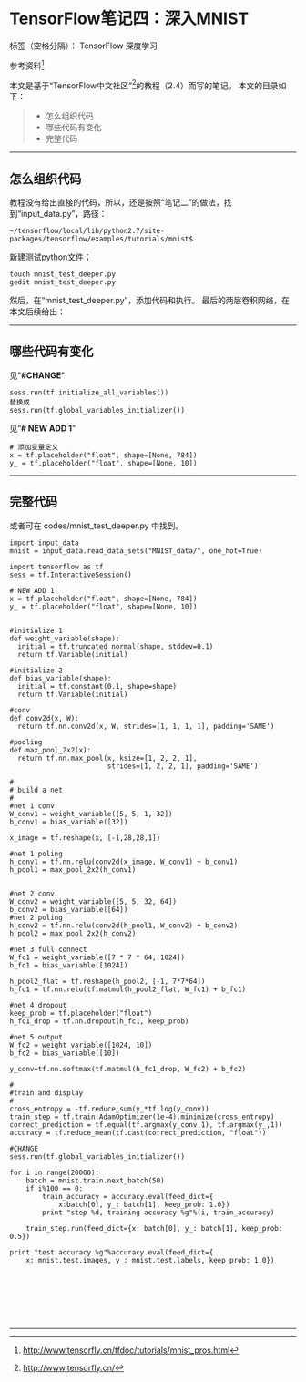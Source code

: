 ﻿# TensorFlow笔记四：深入MNIST

标签（空格分隔）： TensorFlow 深度学习

参考资料[^2.4深入MNIST]

本文是基于“TensorFlow中文社区”[^中文社区]的教程（2.4）而写的笔记。
本文的目录如下：
> * 怎么组织代码
> * 哪些代码有变化
> * 完整代码

---
## 怎么组织代码
教程没有给出直接的代码，所以，还是按照“笔记二”的做法，找到“input_data.py”，路径：
```
~/tensorflow/local/lib/python2.7/site-packages/tensorflow/examples/tutorials/mnist$ 
```
新建测试python文件；
```
touch mnist_test_deeper.py
gedit mnist_test_deeper.py
```
然后，在“mnist_test_deeper.py”，添加代码和执行。
最后的两层卷积网络，在本文后续给出：

---
## 哪些代码有变化
见"**#CHANGE**"
```
sess.run(tf.initialize_all_variables())
替换成
sess.run(tf.global_variables_initializer())
```

见“**# NEW ADD 1**”
```
# 添加变量定义
x = tf.placeholder("float", shape=[None, 784])
y_ = tf.placeholder("float", shape=[None, 10])
```
---
## 完整代码
或者可在 codes/mnist_test_deeper.py 中找到。

```
import input_data
mnist = input_data.read_data_sets("MNIST_data/", one_hot=True)

import tensorflow as tf
sess = tf.InteractiveSession()

# NEW ADD 1
x = tf.placeholder("float", shape=[None, 784])
y_ = tf.placeholder("float", shape=[None, 10])


#initialize 1
def weight_variable(shape):
  initial = tf.truncated_normal(shape, stddev=0.1)
  return tf.Variable(initial)

#initialize 2
def bias_variable(shape):
  initial = tf.constant(0.1, shape=shape)
  return tf.Variable(initial)

#conv
def conv2d(x, W):
  return tf.nn.conv2d(x, W, strides=[1, 1, 1, 1], padding='SAME')

#pooling
def max_pool_2x2(x):
  return tf.nn.max_pool(x, ksize=[1, 2, 2, 1],
                        strides=[1, 2, 2, 1], padding='SAME')

#
# build a net
#
#net 1 conv
W_conv1 = weight_variable([5, 5, 1, 32])
b_conv1 = bias_variable([32])

x_image = tf.reshape(x, [-1,28,28,1])

#net 1 poling
h_conv1 = tf.nn.relu(conv2d(x_image, W_conv1) + b_conv1)
h_pool1 = max_pool_2x2(h_conv1)


#net 2 conv
W_conv2 = weight_variable([5, 5, 32, 64])
b_conv2 = bias_variable([64])
#net 2 poling
h_conv2 = tf.nn.relu(conv2d(h_pool1, W_conv2) + b_conv2)
h_pool2 = max_pool_2x2(h_conv2)

#net 3 full connect
W_fc1 = weight_variable([7 * 7 * 64, 1024])
b_fc1 = bias_variable([1024])

h_pool2_flat = tf.reshape(h_pool2, [-1, 7*7*64])
h_fc1 = tf.nn.relu(tf.matmul(h_pool2_flat, W_fc1) + b_fc1)

#net 4 dropout
keep_prob = tf.placeholder("float")
h_fc1_drop = tf.nn.dropout(h_fc1, keep_prob)

#net 5 output
W_fc2 = weight_variable([1024, 10])
b_fc2 = bias_variable([10])

y_conv=tf.nn.softmax(tf.matmul(h_fc1_drop, W_fc2) + b_fc2)

#
#train and display
#
cross_entropy = -tf.reduce_sum(y_*tf.log(y_conv))
train_step = tf.train.AdamOptimizer(1e-4).minimize(cross_entropy)
correct_prediction = tf.equal(tf.argmax(y_conv,1), tf.argmax(y_,1))
accuracy = tf.reduce_mean(tf.cast(correct_prediction, "float"))

#CHANGE
sess.run(tf.global_variables_initializer())

for i in range(20000):
	batch = mnist.train.next_batch(50)
	if i%100 == 0:
		train_accuracy = accuracy.eval(feed_dict={
        	x:batch[0], y_: batch[1], keep_prob: 1.0})
    	print "step %d, training accuracy %g"%(i, train_accuracy)

	train_step.run(feed_dict={x: batch[0], y_: batch[1], keep_prob: 0.5})

print "test accuracy %g"%accuracy.eval(feed_dict={
    x: mnist.test.images, y_: mnist.test.labels, keep_prob: 1.0})








```

---
[^中文社区]:http://www.tensorfly.cn/

[^2.4深入MNIST]: http://www.tensorfly.cn/tfdoc/tutorials/mnist_pros.html









